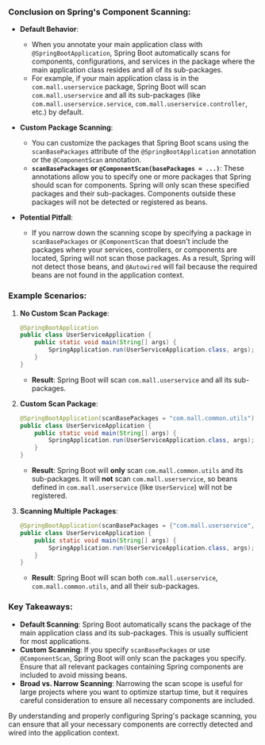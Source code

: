 ### Conclusion on Spring's Component Scanning:

- **Default Behavior**:
    - When you annotate your main application class with `@SpringBootApplication`, Spring Boot automatically scans for components, configurations, and services in the package where the main application class resides and all of its sub-packages.
    - For example, if your main application class is in the `com.mall.userservice` package, Spring Boot will scan `com.mall.userservice` and all its sub-packages (like `com.mall.userservice.service`, `com.mall.userservice.controller`, etc.) by default.

- **Custom Package Scanning**:
    - You can customize the packages that Spring Boot scans using the `scanBasePackages` attribute of the `@SpringBootApplication` annotation or the `@ComponentScan` annotation.
    - **`scanBasePackages` or `@ComponentScan(basePackages = ...)`**: These annotations allow you to specify one or more packages that Spring should scan for components. Spring will only scan these specified packages and their sub-packages. Components outside these packages will not be detected or registered as beans.

- **Potential Pitfall**:
    - If you narrow down the scanning scope by specifying a package in `scanBasePackages` or `@ComponentScan` that doesn't include the packages where your services, controllers, or components are located, Spring will not scan those packages. As a result, Spring will not detect those beans, and `@Autowired` will fail because the required beans are not found in the application context.

### Example Scenarios:

1. **No Custom Scan Package**:
   ```java
   @SpringBootApplication
   public class UserServiceApplication {
       public static void main(String[] args) {
           SpringApplication.run(UserServiceApplication.class, args);
       }
   }
   ```
    - **Result**: Spring Boot will scan `com.mall.userservice` and all its sub-packages.

2. **Custom Scan Package**:
   ```java
   @SpringBootApplication(scanBasePackages = "com.mall.common.utils")
   public class UserServiceApplication {
       public static void main(String[] args) {
           SpringApplication.run(UserServiceApplication.class, args);
       }
   }
   ```
    - **Result**: Spring Boot will **only** scan `com.mall.common.utils` and its sub-packages. It will **not** scan `com.mall.userservice`, so beans defined in `com.mall.userservice` (like `UserService`) will not be registered.

3. **Scanning Multiple Packages**:
   ```java
   @SpringBootApplication(scanBasePackages = {"com.mall.userservice", "com.mall.common.utils"})
   public class UserServiceApplication {
       public static void main(String[] args) {
           SpringApplication.run(UserServiceApplication.class, args);
       }
   }
   ```
    - **Result**: Spring Boot will scan both `com.mall.userservice`, `com.mall.common.utils`, and all their sub-packages.

### Key Takeaways:
- **Default Scanning**: Spring Boot automatically scans the package of the main application class and its sub-packages. This is usually sufficient for most applications.
- **Custom Scanning**: If you specify `scanBasePackages` or use `@ComponentScan`, Spring Boot will only scan the packages you specify. Ensure that all relevant packages containing Spring components are included to avoid missing beans.
- **Broad vs. Narrow Scanning**: Narrowing the scan scope is useful for large projects where you want to optimize startup time, but it requires careful consideration to ensure all necessary components are included.

By understanding and properly configuring Spring's package scanning, you can ensure that all your necessary components are correctly detected and wired into the application context.
